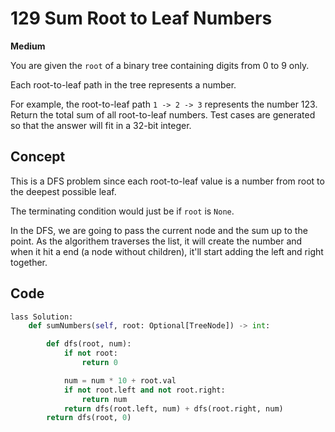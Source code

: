 # 129 Sum Root to Leaf Numbers

**Medium**

You are given the `root` of a binary tree containing digits from 0 to 9 only.

Each root-to-leaf path in the tree represents a number.

For example, the root-to-leaf path `1 -> 2 -> 3` represents the number 123.
Return the total sum of all root-to-leaf numbers. Test cases are generated so that the answer will fit in a 32-bit integer.

## Concept

This is a DFS problem since each root-to-leaf value is a number from root to the deepest possible leaf.

The terminating condition would just be if `root` is `None`.

In the DFS, we are going to pass the current node and the sum up to the point. As the algorithem traverses the list, it will create the number and when it hit a end (a node without children), it'll start adding the left and right together.

## Code

```python
lass Solution:
    def sumNumbers(self, root: Optional[TreeNode]) -> int:

        def dfs(root, num):
            if not root:
                return 0

            num = num * 10 + root.val
            if not root.left and not root.right:
                return num
            return dfs(root.left, num) + dfs(root.right, num)
        return dfs(root, 0)

```
